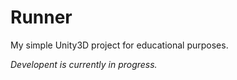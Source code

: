 # Runner
My simple Unity3D project for educational purposes.

*Developent is currently in progress.*
